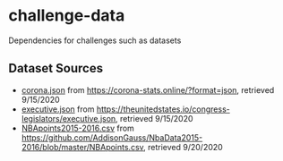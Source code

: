 # challenge-data
Dependencies for challenges such as datasets

## Dataset Sources

- [corona.json](corona.json) from https://corona-stats.online/?format=json, retrieved 9/15/2020
- [executive.json](executive.json) from https://theunitedstates.io/congress-legislators/executive.json, retrieved 9/15/2020
- [NBApoints2015-2016.csv](NBApoints2015-2016.csv) from https://github.com/AddisonGauss/NbaData2015-2016/blob/master/NBApoints.csv, retrieved 9/20/2020
